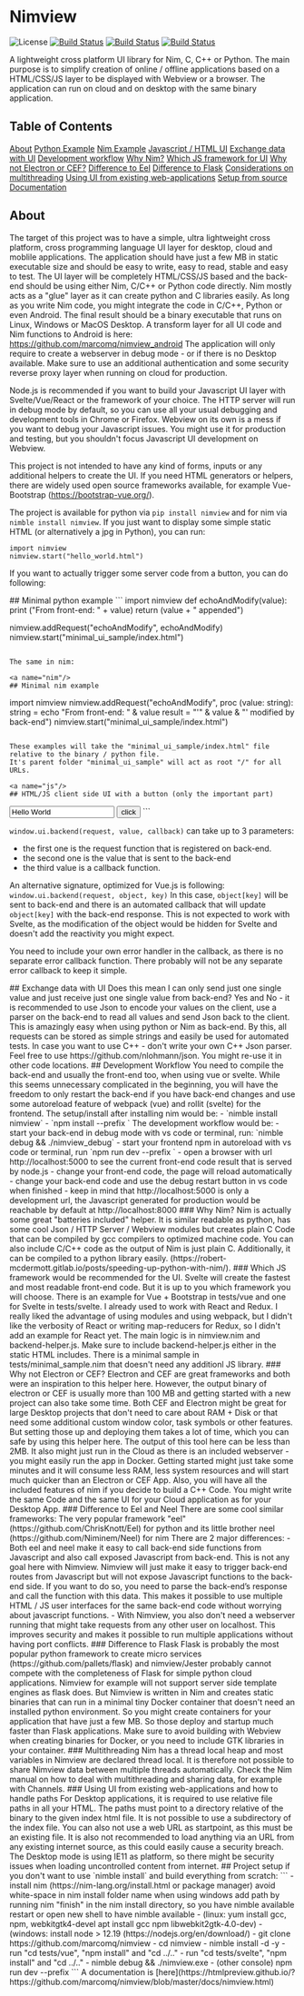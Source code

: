 # Nimview 
![License](https://img.shields.io/github/license/marcomq/nimview) 
[![Build Status](https://github.com/marcomq/nimview/actions/workflows/linux.yml/badge.svg?branch=main)](https://github.com/marcomq/nimview/actions/workflows/linux.yml)
[![Build Status](https://github.com/marcomq/nimview/actions/workflows/windows.yml/badge.svg?branch=main)](https://github.com/marcomq/nimview/actions/workflows/windows.yml)
[![Build Status](https://github.com/marcomq/nimview/actions/workflows/macos.yml/badge.svg?branch=main)](https://github.com/marcomq/nimview/actions/workflows/macos.yml)


A lightweight cross platform UI library for Nim, C, C++ or Python. The main purpose is to simplify creation of online / offline applications based on a HTML/CSS/JS layer to be displayed with Webview or a browser. The application can run on cloud and on desktop with the same binary application.

## Table of Contents
[About](#about)
[Python Example](#python)
[Nim Example](#nim)
[Javascript / HTML UI](#js)
[Exchange data with UI](#data)
[Development workflow](#workflow)
[Why Nim?](#why)
[Which JS framework for UI](#framework)
[Why not Electron or CEF?](#electron)
[Difference to Eel](#eel)
[Difference to Flask](#flask)
[Considerations on multithreading](#multithreading)
[Using UI from existing web-applications](#existing)
[Setup from source](#setup)
[Documentation](#documnentation)

## About

The target of this project was to have a simple, ultra lightweight cross platform, cross programming language UI layer for desktop, cloud and moblile applications. The application should have just a few MB in static executable size and should be easy to write, easy to read, stable and easy to test.
The UI layer will be completely HTML/CSS/JS based and the back-end should be using either Nim, C/C++ or Python code directly. 
Nim mostly acts as a "glue" layer as it can create python and C libraries easily. As long as you write Nim code, you might integrate the code in C/C++, Python or even Android. 
The final result should be a binary executable that runs on Linux, Windows or MacOS Desktop. A transform layer for all UI code and Nim functions to Android is here: https://github.com/marcomq/nimview_android
The application will only require to create a webserver in debug mode - or if there is no Desktop available.
Make sure to use an additional authentication and some security reverse proxy layer when running on cloud for production. 

Node.js is recommended if you want to build your Javascript UI layer with Svelte/Vue/React or the framework of your choice.
The HTTP server will run in debug mode by default, so you can use all your usual debugging and development tools in Chrome or Firefox. 
Webview on its own is a mess if you want to debug your Javascript issues. You might use it for production and testing, but you shouldn't focus Javascript UI development on Webview.

This project is not intended to have any kind of forms, inputs or any additional helpers to create the UI. 
If you need HTML generators or helpers, there are widely used open source frameworks available, for example Vue-Bootstrap (https://bootstrap-vue.org/).

The project is available for python via `pip install nimview` and for nim via `nimble install nimview`. 
If you just want to display some simple static HTML (or alternatively a jpg in Python), you can run:

```
import nimview
nimview.start("hello_world.html")
```

If you want to actually trigger some server code from a button, you can do following:

<a name="python"/>
## Minimal python example
```
import nimview
def echoAndModify(value):
    print ("From front-end: " + value)
    return (value + " appended")

nimview.addRequest("echoAndModify", echoAndModify)
nimview.start("minimal_ui_sample/index.html")
```

The same in nim:

<a name="nim"/>
## Minimal nim example
```
import nimview
nimview.addRequest("echoAndModify", proc (value: string): string =
  echo "From front-end: " & value
  result = "'" & value & "' modified by back-end")
nimview.start("minimal_ui_sample/index.html")
```

These examples will take the "minimal_ui_sample/index.html" file relative to the binary / python file.
It's parent folder "minimal_ui_sample" will act as root "/" for all URLs.

<a name="js"/>
## HTML/JS client side UI with a button (only the important part)
```
<script src="backend-helper.js"></script>
<script type="text/javascript">
    function sampleFunction() {
        window.ui.backend('echoAndModify', document.getElementById('sampleInput').value, function(response) { 
            alert(response); 
        });
    }
</script>
<input id="sampleInput" type="text" value="Hello World" />
<button onclick=sampleFunction>click</button>
```

`window.ui.backend(request, value, callback)` can take up to 3 parameters:
- the first one is the request function that is registered on back-end.
- the second one is the value that is sent to the back-end
- the third value is a callback function.
 
An alternative signature, optimized for Vue.js is following:
`window.ui.backend(request, object, key)`
In this case, `object[key]` will be sent to back-end and there is an automated callback that will update `object[key]` with the back-end response. 
This is not expected to work with Svelte, as the modification of the object would be hidden for Svelte and doesn't add the reactivity you might expect.

You need to include your own error handler in the callback, as there is no separate error callback function. 
There probably will not be any separate error callback to keep it simple.


<a name="data"/>
## Exchange data with UI
Does this mean I can only send just one single value and just receive just one single value from back-end?
Yes and No - it is recommended to use Json to encode your values on the client, use a parser on the back-end to read all values and send Json back to the client. 
This is amazingly easy when using python or Nim as back-end. By this, all requests can be stored as simple strings and easily be used for automated tests.
In case you want to use C++ - don't write your own C++ Json parser. Feel free to use https://github.com/nlohmann/json. You might re-use it in other code locations.

<a name="workflow"/>
## Development Workflow
You need to compile the back-end and usually the front-end too, when using vue or svelte. While this seems unnecessary complicated in the beginning, 
you will have the freedom to only restart the back-end if you have back-end changes and 
use some autoreload feature of webpack (vue) and rollit (svelte) for the frontend.
The setup/install after installing nim would be: 
- `nimble install nimview`
- `npm install --prefix <path_to_ui_folder>`
The development workflow would be:
- start your back-end in debug mode with vs code or terminal, run: `nimble debug && ./nimview_debug`
- start your frontend npm in autoreload with vs code or terminal, run `npm run dev --prefix <path_to_ui_folder>`
- open a browser with url http://localhost:5000 to see the current front-end code result that is served by node.js
- change your front-end code, the page will reload automatically
- change your back-end code and use the debug restart button in vs code when finished
- keep in mind that http://localhost:5000 is only a development url, the Javascript generated for production would be reachable by default at http://localhost:8000

<a name="why"/>
### Why Nim?
Nim is actually some great "batteries included" helper. It is similar readable as python, has some cool Json / HTTP Server / Webview modules 
but creates plain C Code that can be compiled by gcc compilers to optimized machine code. 
You can also include C/C++ code as the output of Nim is just plain C. Additionally, it can be compiled to a python library easily. 
(https://robert-mcdermott.gitlab.io/posts/speeding-up-python-with-nim/).

<a name="framework"/>
### Which JS framework would be recommended for the UI.
Svelte will create the fastest and most readable front-end code. But it is up to you which framework you will choose. 
There is an example for Vue + Bootstrap in tests/vue and one for Svelte in tests/svelte.
I already used to work with React and Redux. I really liked the advantage of using modules and using webpack, 
but I didn't like the verbosity of React or writing map-reducers for Redux, so I didn't add an example for React yet.
The main logic is in nimview.nim and backend-helper.js. Make sure to include backend-helper.js either in the static HTML includes. 
There is a minimal sample in tests/minimal_sample.nim that doesn't need any additionl JS library. 

<a name="electron"/>
### Why not Electron or CEF?
Electron and CEF are great frameworks and both were an inspiration to this helper here. 
However, the output binary of electron or CEF is usually more than 100 MB and getting started with a new project can also take some time. 
Both CEF and Electron might be great for large Desktop projects that don't need to care about RAM + Disk or that need some additional custom window color,
task symbols or other features. But setting those up and deploying them takes a lot of time, which you can safe by using this helper here.
The output of this tool here can be less than 2MB. It also might just run in the Cloud as there is an included webserver 
- you might easily run the app in Docker. Getting started might just take some minutes and it will consume less RAM, 
less system resources and will start much quicker than an Electron or CEF App.
Also, you will have all the included features of nim if you decide to build a C++ Code. 
You might write the same Code and the same UI for your Cloud application as for your Desktop App.

<a name="eel"/>
### Difference to Eel and Neel
There are some cool similar frameworks: The very popular framework "eel" (https://github.com/ChrisKnott/Eel) for python 
and its little brother neel (https://github.com/Niminem/Neel) for nim
There are 2 major differences: 
- Both eel and neel make it easy to call back-end side functions from Javascript and also call exposed Javascript from back-end. 
This is not any goal here with Nimview. 
  Nimview will just make it easy to trigger back-end routes from Javascript but will not expose Javascript functions to the back-end side. 
  If you want to do so, you need to parse the back-end’s response and call the function with this data. 
  This makes it possible to use multiple HTML / JS user interfaces for the same back-end code without worrying about javascript functions.
- With Nimview, you also don't need a webserver running that might take requests from any other user on localhost. 
This improves security and makes it possible to run multiple applications without having port conflicts.

<a name="flask"/>
### Difference to Flask
Flask is probably the most popular python framework to create micro services (https://github.com/pallets/flask) and nimview/Jester probably cannot compete with the completeness of Flask for simple python cloud applications. Nimview for example will not support server side template engines as flask does.
But Nimview is written in Nim and creates static binaries that can run in a minimal tiny Docker container that doesn't need an installed python environment. So you might create containers for your application that have just a few MB. So those deploy and startup much faster than Flask applications. Make sure to avoid building with Webview when creating binaries for Docker, or you need to include GTK libraries in your container.

<a name="multithreading"/>
### Multithreading
Nim has a thread local heap and most variables in Nimview are declared thread local. It is therefore not possible to share Nimview data between multiple threads automatically. Check the Nim manual on how to deal with multithreading and sharing data, for example with Channels.

<a name="existing"/>
### Using UI from existing web-applications and how to handle paths
For Desktop applications, it is required to use relative file paths in all your HTML. The paths must point to a directory relative of the binary to the given index html file.
It is not possible to use a subdirectory of the index file. You can also not use a web URL as startpoint, as this must be an existing file.
It is also not recommended to load anything via an URL from any existing internet source, as this could easily cause a security breach.
The Desktop mode is using IE11 as platform, so there might be security issues when loading uncontrolled content from internet.

<a name="setup"/>
## Project setup if you don't want to use `nimble install` and build everything from scratch:
```
- install nim (https://nim-lang.org/install.html or package manager)
    avoid white-space in nim install folder name when using windows
    add path by running nim "finish" in the nim install directory, so you have nimble available
    restart or open new shell to have nimble available
- (linux:  yum install gcc, npm, webkitgtk4-devel <or:> apt install gcc npm libwebkit2gtk-4.0-dev)
- (windows: install node > 12.19  (https://nodejs.org/en/download/)
- git clone https://github.com/marcomq/nimview
- cd nimview
- nimble install -d -y
- run "cd tests/vue", "npm install" and "cd ../.." 
- run "cd tests/svelte", "npm install" and "cd ../.." 
- nimble debug && ./nimview.exe
- (other console) npm run dev --prefix <ui folder of your choice>
```

<a name="documnentation"/>
A documentation is [here](https://htmlpreview.github.io/?https://github.com/marcomq/nimview/blob/master/docs/nimview.html)
